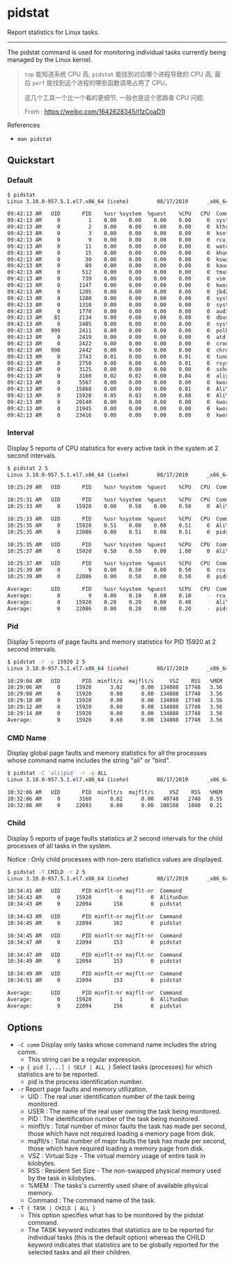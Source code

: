 # pidstat

Report statistics for Linux tasks.

---

The pidstat command is used for monitoring individual tasks currently being managed by the Linux kernel.

> `top` 能知道系统 CPU 高,
> `pidstat` 能找到对应哪个进程导致的 CPU 高,
> 最后 `perf` 能找到这个进程的哪些函数调用占用了 CPU，
>
> 这几个工具一个比一个看的更细节, 一般也是这个思路查 CPU 问题.
>
> From : https://weibo.com/1642628345/I1zCoaD1I

References

- `man pidstat`

## Quickstart

### Default

```bash
$ pidstat
Linux 3.10.0-957.5.1.el7.x86_64 (icehe)         08/17/2019      _x86_64_        (1 CPU)

09:42:13 AM   UID       PID    %usr %system  %guest    %CPU   CPU  Command
09:42:13 AM     0         1    0.00    0.00    0.00    0.00     0  systemd
09:42:13 AM     0         2    0.00    0.00    0.00    0.00     0  kthreadd
09:42:13 AM     0         3    0.00    0.00    0.00    0.00     0  ksoftirqd/0
09:42:13 AM     0         9    0.00    0.00    0.00    0.00     0  rcu_sched
09:42:13 AM     0        11    0.00    0.00    0.00    0.00     0  watchdog/0
09:42:13 AM     0        15    0.00    0.00    0.00    0.00     0  khungtaskd
09:42:13 AM     0        30    0.00    0.00    0.00    0.00     0  kswapd0
09:42:13 AM     0        89    0.00    0.00    0.00    0.00     0  kauditd
09:42:13 AM     0       512    0.00    0.00    0.00    0.00     0  tmux
09:42:13 AM     0       739    0.00    0.00    0.00    0.00     0  vim
09:42:13 AM     0      1147    0.00    0.00    0.00    0.00     0  kworker/0:1H
09:42:13 AM     0      1205    0.00    0.00    0.00    0.00     0  jbd2/vda1-8
09:42:13 AM     0      1280    0.00    0.00    0.00    0.00     0  systemd-journal
09:42:13 AM     0      1310    0.00    0.00    0.00    0.00     0  systemd-udevd
09:42:13 AM     0      1778    0.00    0.00    0.00    0.00     0  auditd
09:42:13 AM    81      2134    0.00    0.00    0.00    0.00     0  dbus-daemon
09:42:13 AM     0      2405    0.00    0.00    0.00    0.00     0  systemd-logind
09:42:13 AM   999      2411    0.00    0.00    0.00    0.00     0  polkitd
09:42:13 AM     0      2419    0.00    0.00    0.00    0.00     0  atd
09:42:13 AM     0      2422    0.00    0.00    0.00    0.00     0  crond
09:42:13 AM   998      2442    0.00    0.00    0.00    0.00     0  chronyd
09:42:13 AM     0      2743    0.01    0.00    0.00    0.01     0  tuned
09:42:13 AM     0      2750    0.00    0.00    0.00    0.01     0  rsyslogd
09:42:13 AM     0      3125    0.00    0.00    0.00    0.00     0  sshd
09:42:13 AM     0      3160    0.02    0.02    0.00    0.04     0  aliyun-service
09:42:13 AM     0      5567    0.00    0.00    0.00    0.00     0  kworker/u2:0
09:42:13 AM     0     15868    0.00    0.00    0.00    0.01     0  AliYunDunUpdate
09:42:13 AM     0     15920    0.05    0.03    0.00    0.08     0  AliYunDun
09:42:13 AM     0     20140    0.00    0.00    0.00    0.00     0  kworker/0:2
09:42:13 AM     0     21945    0.00    0.00    0.00    0.00     0  kworker/0:1
09:42:13 AM     0     23416    0.00    0.00    0.00    0.00     0  kworker/u2:1
```

### Interval

Display 5 reports of CPU statistics for every active task in the system at 2 second intervals.

```bash
$ pidstat 2 5
Linux 3.10.0-957.5.1.el7.x86_64 (icehe)         08/17/2019      _x86_64_        (1 CPU)

10:25:29 AM   UID       PID    %usr %system  %guest    %CPU   CPU  Command

10:25:31 AM   UID       PID    %usr %system  %guest    %CPU   CPU  Command
10:25:33 AM     0     15920    0.00    0.50    0.00    0.50     0  AliYunDun

10:25:33 AM   UID       PID    %usr %system  %guest    %CPU   CPU  Command
10:25:35 AM     0     15920    0.51    0.00    0.00    0.51     0  AliYunDun
10:25:35 AM     0     22086    0.00    0.51    0.00    0.51     0  pidstat

10:25:35 AM   UID       PID    %usr %system  %guest    %CPU   CPU  Command
10:25:37 AM     0     15920    0.50    0.50    0.00    1.00     0  AliYunDun

10:25:37 AM   UID       PID    %usr %system  %guest    %CPU   CPU  Command
10:25:39 AM     0         9    0.00    0.50    0.00    0.50     0  rcu_sched
10:25:39 AM     0     22086    0.00    0.50    0.00    0.50     0  pidstat

Average:      UID       PID    %usr %system  %guest    %CPU   CPU  Command
Average:        0         9    0.00    0.10    0.00    0.10     -  rcu_sched
Average:        0     15920    0.20    0.20    0.00    0.40     -  AliYunDun
Average:        0     22086    0.00    0.20    0.00    0.20     -  pidstat
```

### Pid

Display 5 reports of page faults and memory statistics for PID 15920 at 2 second intervals.

```bash
$ pidstat -r -p 15920 2 5
Linux 3.10.0-957.5.1.el7.x86_64 (icehe)         08/17/2019      _x86_64_        (1 CPU)

10:29:04 AM   UID       PID  minflt/s  majflt/s     VSZ    RSS   %MEM  Command
10:29:06 AM     0     15920      3.02      0.00  134088  17748   3.56  AliYunDun
10:29:08 AM     0     15920      0.00      0.00  134088  17748   3.56  AliYunDun
10:29:10 AM     0     15920      0.00      0.00  134088  17748   3.56  AliYunDun
10:29:12 AM     0     15920      0.00      0.00  134088  17748   3.56  AliYunDun
10:29:14 AM     0     15920      0.00      0.00  134088  17748   3.56  AliYunDun
Average:        0     15920      0.60      0.00  134088  17748   3.56  AliYunDun
```

### CMD Name

Display global page faults and memory statistics for all the processes whose command name includes the string "ali" or "bird".

```bash
$ pidstat -C 'ali|pid' -r -p ALL
Linux 3.10.0-957.5.1.el7.x86_64 (icehe)         08/17/2019      _x86_64_        (1 CPU)

10:32:06 AM   UID       PID  minflt/s  majflt/s     VSZ    RSS   %MEM  Command
10:32:06 AM     0      3160      0.02      0.00   40748   2740   0.55  aliyun-service
10:32:06 AM     0     22093      0.00      0.00  108168   1040   0.21  pidstat
```

### Child

Display 5 reports of page faults statistics at 2 second intervals for the child processes of all tasks in the system.

Notice : Only child processes with non-zero statistics values are displayed.

```bash
$ pidstat -T CHILD -r 2 5
Linux 3.10.0-957.5.1.el7.x86_64 (icehe)         08/17/2019      _x86_64_        (1 CPU)

10:34:41 AM   UID       PID minflt-nr majflt-nr  Command
10:34:43 AM     0     15920         6         0  AliYunDun
10:34:43 AM     0     22094       158         0  pidstat

10:34:43 AM   UID       PID minflt-nr majflt-nr  Command
10:34:45 AM     0     22094       162         0  pidstat

10:34:45 AM   UID       PID minflt-nr majflt-nr  Command
10:34:47 AM     0     22094       153         0  pidstat

10:34:47 AM   UID       PID minflt-nr majflt-nr  Command
10:34:49 AM     0     22094       153         0  pidstat

10:34:49 AM   UID       PID minflt-nr majflt-nr  Command
10:34:51 AM     0     22094       153         0  pidstat

Average:      UID       PID minflt-nr majflt-nr  Command
Average:        0     15920         1         0  AliYunDun
Average:        0     22094       156         0  pidstat
```

## Options

- `-C comm` Display only tasks whose command name includes the string comm.
    - This string can be a regular expression.
- `-p { pid [,...] | SELF | ALL }` Select tasks (processes) for which statistics are to be reported.
    - pid is the process identification number.
- `-r` Report page faults and memory utilization.
    - UID : The real user identification number of the task being monitored.
    - USER : The name of the real user owning the task being monitored.
    - PID : The identification number of the task being monitored.
    - minflt/s : Total number of minor faults the task has made per second, those which have not required loading a memory page from disk.
    - majflt/s : Total number of major faults the task has made per second, those which have required loading a memory page from disk.
    - VSZ : Virtual Size - The virtual memory usage of entire task in kilobytes.
    - RSS : Resident Set Size - The non-swapped physical memory used by the task in kilobytes.
    - %MEM : The tasks's currently used share of available physical memory.
    - Command : The command name of the task.
- `-T { TASK | CHILD | ALL }`
    - This option specifies what has to be monitored by the pidstat command.
    - The TASK keyword indicates that statistics are to be reported for individual tasks (this is the default option) whereas the CHILD keyword indicates that statistics are to be globally reported for the selected tasks and all their children.
